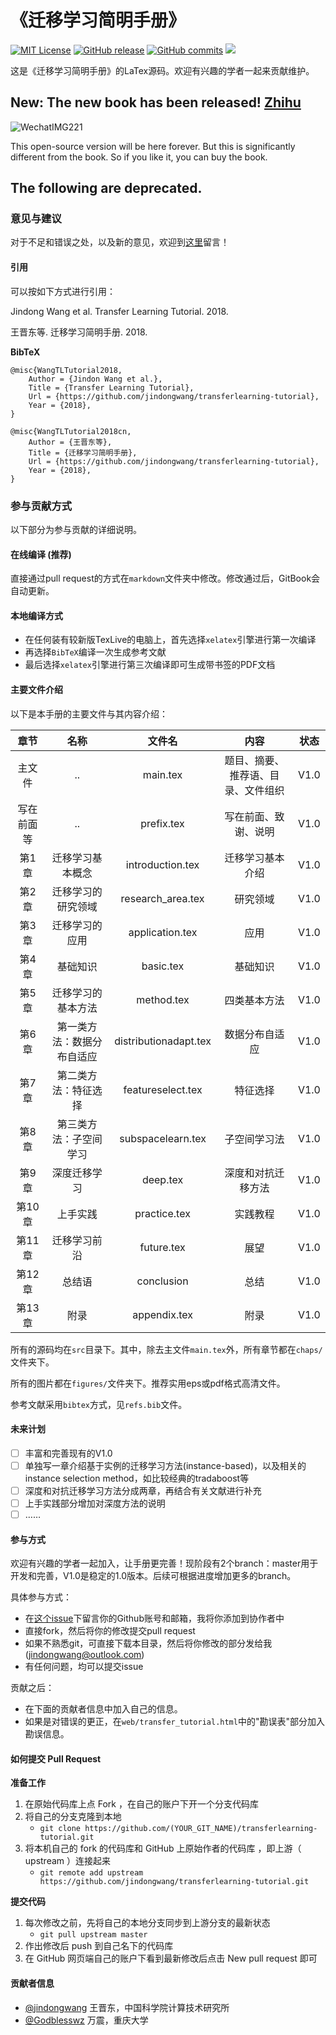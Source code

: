 # 《迁移学习简明手册》

[![MIT License](https://img.shields.io/badge/license-MIT-green.svg)](https://opensource.org/licenses/MIT) [![GitHub release](https://img.shields.io/badge/Github-V1.0-519dd9.svg)](https://github.com/jindongwang/transferlearning-tutorial) [![GitHub commits](https://img.shields.io/badge/commits-1-519dd9.svg)](https://github.com/jindongwang/transferlearning-tutorial/issues) ![](https://img.shields.io/badge/language-Tex-orange.svg)

这是《迁移学习简明手册》的LaTex源码。欢迎有兴趣的学者一起来贡献维护。

## New: The new book has been released! [Zhihu](https://zhuanlan.zhihu.com/p/374927278) 

![WechatIMG221](https://user-images.githubusercontent.com/6158206/119510347-06b8e980-bda4-11eb-822c-4073704c7dc5.jpeg)

This open-source version will be here forever. But this is significantly different from the book. So if you like it, you can buy the book.


## The following are deprecated.

### 意见与建议

对于不足和错误之处，以及新的意见，欢迎到[这里](https://github.com/jindongwang/transferlearning-tutorial/issues/6)留言！

#### 引用

可以按如下方式进行引用：

Jindong Wang et al. Transfer Learning Tutorial. 2018.

王晋东等. 迁移学习简明手册. 2018.

**BibTeX**

```text
@misc{WangTLTutorial2018,
    Author = {Jindon Wang et al.},
    Title = {Transfer Learning Tutorial},
    Url = {https://github.com/jindongwang/transferlearning-tutorial},
    Year = {2018},
}

@misc{WangTLTutorial2018cn,
    Author = {王晋东等},
    Title = {迁移学习简明手册},
    Url = {https://github.com/jindongwang/transferlearning-tutorial},
    Year = {2018},
}
```

### 参与贡献方式

以下部分为参与贡献的详细说明。

#### 在线编译 \(推荐\)

直接通过pull request的方式在`markdown`文件夹中修改。修改通过后，GitBook会自动更新。

#### 本地编译方式

* 在任何装有较新版TexLive的电脑上，首先选择`xelatex`引擎进行第一次编译
* 再选择`BibTeX`编译一次生成参考文献
* 最后选择`xelatex`引擎进行第三次编译即可生成带书签的PDF文档

#### 主要文件介绍

以下是本手册的主要文件与其内容介绍：

| 章节 | 名称 | 文件名 | 内容 | 状态 |
| :---: | :---: | :---: | :---: | :---: |
| 主文件 | .. | main.tex | 题目、摘要、推荐语、目录、文件组织 | V1.0 |
| 写在前面等 | .. | prefix.tex | 写在前面、致谢、说明 | V1.0 |
| 第1章 | 迁移学习基本概念 | introduction.tex | 迁移学习基本介绍 | V1.0 |
| 第2章 | 迁移学习的研究领域 | research\_area.tex | 研究领域 | V1.0 |
| 第3章 | 迁移学习的应用 | application.tex | 应用 | V1.0 |
| 第4章 | 基础知识 | basic.tex | 基础知识 | V1.0 |
| 第5章 | 迁移学习的基本方法 | method.tex | 四类基本方法 | V1.0 |
| 第6章 | 第一类方法：数据分布自适应 | distributionadapt.tex | 数据分布自适应 | V1.0 |
| 第7章 | 第二类方法：特征选择 | featureselect.tex | 特征选择 | V1.0 |
| 第8章 | 第三类方法：子空间学习 | subspacelearn.tex | 子空间学习法 | V1.0 |
| 第9章 | 深度迁移学习 | deep.tex | 深度和对抗迁移方法 | V1.0 |
| 第10章 | 上手实践 | practice.tex | 实践教程 | V1.0 |
| 第11章 | 迁移学习前沿 | future.tex | 展望 | V1.0 |
| 第12章 | 总结语 | conclusion | 总结 | V1.0 |
| 第13章 | 附录 | appendix.tex | 附录 | V1.0 |

所有的源码均在`src`目录下。其中，除去主文件`main.tex`外，所有章节都在`chaps/`文件夹下。

所有的图片都在`figures/`文件夹下。推荐实用eps或pdf格式高清文件。

参考文献采用`bibtex`方式，见`refs.bib`文件。

#### 未来计划

* [ ] 丰富和完善现有的V1.0
* [ ] 单独写一章介绍基于实例的迁移学习方法\(instance-based\)，以及相关的instance selection method，如比较经典的tradaboost等
* [ ] 深度和对抗迁移学习方法分成两章，再结合有关文献进行补充
* [ ] 上手实践部分增加对深度方法的说明
* [ ] ……

#### 参与方式

欢迎有兴趣的学者一起加入，让手册更完善！现阶段有2个branch：master用于开发和完善，V1.0是稳定的1.0版本。后续可根据进度增加更多的branch。

具体参与方式：

* 在[这个issue](https://github.com/jindongwang/transferlearning-tutorial/issues/1)下留言你的Github账号和邮箱，我将你添加到协作者中
* 直接fork，然后将你的修改提交pull request
* 如果不熟悉git，可直接下载本目录，然后将你修改的部分发给我\(jindongwang@outlook.com\)
* 有任何问题，均可以提交issue

贡献之后：

* 在下面的贡献者信息中加入自己的信息。
* 如果是对错误的更正，在`web/transfer_tutorial.html`中的"勘误表"部分加入勘误信息。

#### 如何提交 Pull Request

**准备工作**

1. 在原始代码库上点 Fork ，在自己的账户下开一个分支代码库
2. 将自己的分支克隆到本地
   * `git clone https://github.com/(YOUR_GIT_NAME)/transferlearning-tutorial.git`
3. 将本机自己的 fork 的代码库和 GitHub 上原始作者的代码库 ，即上游（ upstream ）连接起来
   * `git remote add upstream https://github.com/jindongwang/transferlearning-tutorial.git`

**提交代码**

1. 每次修改之前，先将自己的本地分支同步到上游分支的最新状态
   * `git pull upstream master`
2. 作出修改后 push 到自己名下的代码库
3. 在 GitHub 网页端自己的账户下看到最新修改后点击 New pull request 即可

#### 贡献者信息

* [@jindongwang](https://github.com/jindongwang) 王晋东，中国科学院计算技术研究所
* [@Godblesswz](https://github.com/Godblesswz) 万震，重庆大学

